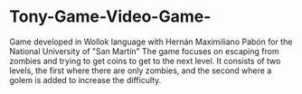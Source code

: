 # Tony-Game-Video-Game-
Game developed in Wollok language with Hernán Maximiliano Pabón for the National University of "San Martín"
The game focuses on escaping from zombies and trying to get coins to get to the next level. It consists of two levels, the first where there are only zombies, and the second where a golem is added to increase the difficulty.
